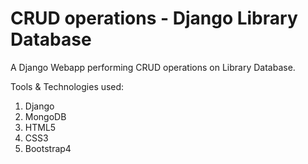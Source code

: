 # CRUD operations - Django Library Database

A Django Webapp performing CRUD operations on Library Database.


Tools & Technologies used:
1. Django
2. MongoDB
3. HTML5
4. CSS3
5. Bootstrap4

